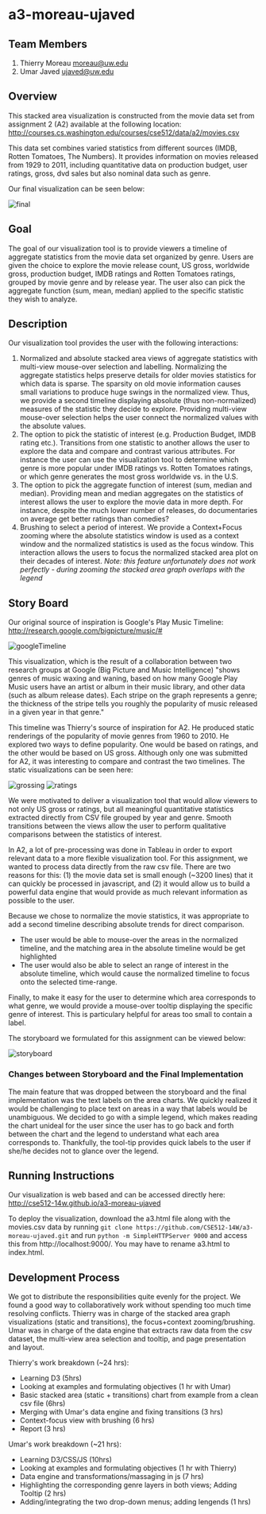 a3-moreau-ujaved
===============

## Team Members

1. Thierry Moreau moreau@uw.edu
2. Umar Javed ujaved@uw.edu

## Overview

This stacked area visualization is constructed from the movie data set from assignment 2 (A2) available at the following location: http://courses.cs.washington.edu/courses/cse512/data/a2/movies.csv 

This data set combines varied statistics from different sources (IMDB, Rotten Tomatoes, The Numbers). It provides information on movies released from 1929 to 2011, including quantitative data on production budget, user ratings, gross, dvd sales but also nominal data such as genre. 

Our final visualization can be seen below:

![final](https://raw.github.com/CSE512-14W/a3-moreau-ujaved/master/figs/final.png)


## Goal

The goal of our visualization tool is to provide viewers a timeline of aggregate statistics from the movie data set organized by genre. Users are given the choice to explore the movie release count, US gross, worldwide gross, production budget, IMDB ratings and Rotten Tomatoes ratings, grouped by movie genre and by release year. The user also can pick the aggregate function (sum, mean, median) applied to the specific statistic they wish to analyze. 

## Description

Our visualization tool provides the user with the following interactions:

1. Normalized and absolute stacked area views of aggregate statistics with multi-view mouse-over selection and labelling.  Normalizing the aggregate statistics helps preserve details for older movies statistics for which data is sparse. The sparsity on old movie information causes small variations to produce huge swings in the normalized view. Thus, we provide a second timeline displaying absolute (thus non-normalized) measures of the statistic they decide to explore. Providing multi-view mouse-over selection helps the user connect the normalized values with the absolute values.
2. The option to pick the statistic of interest (e.g. Production Budget, IMDB rating etc.). Transitions from one statistic to another allows the user to explore the data and compare and contrast various attributes. For instance the user can use the visualization tool to determine which genre is more popular under IMDB ratings vs. Rotten Tomatoes ratings, or which genre generates the most gross worldwide vs. in the U.S.
3. The option to pick the aggregate function of interest (sum, median and median). Providing mean and median aggregates on the statistics of interest allows the user to explore the movie data in more depth. For instance, despite the much lower number of releases, do documentaries on average get better ratings than comedies?
4. Brushing to select a period of interest. We provide a Context+Focus zooming where the absolute statistics window is used as a context window and the normalized statistics is used as the focus window. This interaction allows the users to focus the normalized stacked area plot on their decades of interest. *Note: this feature unfortunately does not work perfectly - during zooming the stacked area graph overlaps with the legend*


## Story Board

Our original source of inspiration is Google's Play Music Timeline: http://research.google.com/bigpicture/music/#

![googleTimeline](https://raw.github.com/CSE512-14W/a3-moreau-ujaved/master/figs/google_play_timeline.png)

This visualization, which is the result of a collaboration between two research groups at Google (Big Picture and Music Intelligence) "shows genres of music waxing and waning, based on how many Google Play Music users have an artist or album in their music library, and other data (such as album release dates). Each stripe on the graph represents a genre; the thickness of the stripe tells you roughly the popularity of music released in a given year in that genre."

This timeline was Thierry's source of inspiration for A2. He produced static renderings of the popularity of movie genres from 1960 to 2010. He explored two ways to define popularity. One would be based on ratings, and the other would be based on US gross. Although only one was submitted for A2, it was interesting to compare and contrast the two timelines. The static visualizations can be seen here: 

![grossing](https://raw.github.com/CSE512-14W/a3-moreau-ujaved/master/figs/A2-grossing.png) 
![ratings](https://raw.github.com/CSE512-14W/a3-moreau-ujaved/master/figs/A2-ratings.png)

We were motivated to deliver a visualization tool that would allow viewers to not only US gross or ratings, but all meaningful quantitative statistics extracted directly from CSV file grouped by year and genre. Smooth transitions between the views allow the user to perform qualitative comparisons between the statistics of interest. 

In A2, a lot of pre-processing was done in Tableau in order to export relevant data to a more flexible visualization tool. For this assignment, we wanted to process data directly from the raw csv file. There are two reasons for this: (1) the movie data set is small enough (~3200 lines) that it can quickly be processed in javascript, and (2) it would allow us to build a powerful data engine that would provide as much relevant information as possible to the user.

Because we chose to normalize the movie statistics, it was appropriate to add a second timeline describing absolute trends for direct comparison. 

* The user would be able to mouse-over the areas in the normalized timeline, and the matching area in the absolute timeline would be get highlighted
* The user would also be able to select an range of interest in the absolute timeline, which would cause the normalized timeline to focus onto the selected time-range.

Finally, to make it easy for the user to determine which area corresponds to what genre, we would provide a mouse-over tooltip displaying the specific genre of interest. This is particulary helpful for areas too small to contain a label.

The storyboard we formulated for this assignment can be viewed below:

![storyboard](https://raw.github.com/CSE512-14W/a3-moreau-ujaved/master/figs/storyboard.png) 

### Changes between Storyboard and the Final Implementation

The main feature that was dropped between the storyboard and the final implementation was the text labels on the area charts. We quickly realized it would be challenging to place text on areas in a way that labels would be unambiguous. We decided to go with a simple legend, which makes reading the chart unideal for the user since the user has to go back and forth between the chart and the legend to understand what each area corresponds to. Thankfully, the tool-tip provides quick labels to the user if she/he decides not to glance over the legend.

## Running Instructions

Our visualization is web based and can be accessed directly here: http://cse512-14w.github.io/a3-moreau-ujaved

To deploy the visualization, download the a3.html file along with the movies.csv data by running  `git clone https://github.com/CSE512-14W/a3-moreau-ujaved.git` and run `python -m SimpleHTTPServer 9000` and access this from http://localhost:9000/. You may have to rename a3.html to index.html.


## Development Process

We got to distribute the responsibilities quite evenly for the project. We found a good way to collaboratively work without spending too much time resolving conflicts. Thierry was in charge of the stacked area graph visualizations (static and transitions), the focus+context zooming/brushing. Umar was in charge of the data engine that extracts raw data from the csv dataset, the multi-view area selection and tooltip, and page presentation and layout.

Thierry's work breakdown (~24 hrs):

* Learning D3 (5hrs)
* Looking at examples and formulating objectives (1 hr with Umar)
* Basic stacked area (static + transitions) chart from example from a clean csv file (6hrs)
* Merging with Umar's data engine and fixing transitions (3 hrs)
* Context-focus view with brushing (6 hrs)
* Report (3 hrs)

Umar's work breakdown (~21 hrs):

* Learning D3/CSS/JS (10hrs)
* Looking at examples and formulating objectives (1 hr with Thierry)
* Data engine and transformations/massaging in js (7 hrs)
* Highlighting the corresponding genre layers in both views; Adding Tooltip (2 hrs)
* Adding/integrating the two drop-down menus; adding lengends (1 hrs)

